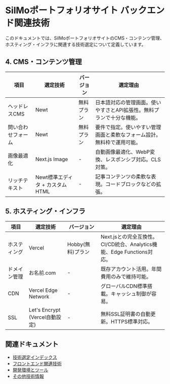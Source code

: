 # SilMoポートフォリオサイト バックエンド関連技術

このドキュメントでは、SilMoポートフォリオサイトのCMS・コンテンツ管理、ホスティング・インフラに関連する技術選定について定義しています。

## 4. CMS・コンテンツ管理

| 項目 | 選定技術 | バージョン | 選定理由 |
|-----|----------|------------|----------|
| ヘッドレスCMS | Newt | 無料プラン | 日本語対応の管理画面。使いやすさとAPI拡張性。無料プランで十分な機能。 |
| 問い合わせフォーム | Newt | 無料プラン | 要件で指定。使いやすい管理画面と柔軟なフォーム設計。無料枠で運用可能。 |
| 画像最適化 | Next.js Image | - | 自動画像最適化、WebP変換、レスポンシブ対応。CLS対策。 |
| リッチテキスト | Newt標準エディタ + カスタムHTML | - | 記事コンテンツの柔軟な表現。コードブロックなどの拡張。 |

## 5. ホスティング・インフラ

| 項目 | 選定技術 | バージョン | 選定理由 |
|-----|----------|------------|----------|
| ホスティング | Vercel | Hobby(無料)プラン | Next.jsとの完全互換性。CI/CD統合、Analytics機能、Edge Functions対応。 |
| ドメイン管理 | お名前.com | - | 既存アカウント活用。年間費用のみで維持可能。 |
| CDN | Vercel Edge Network | - | グローバルCDN標準搭載。キャッシュ制御が容易。 |
| SSL | Let's Encrypt (Vercel自動設定) | - | 無料SSL証明書の自動更新。HTTPS標準対応。 |

## 関連ドキュメント

- [技術選定インデックス](./index.md)
- [フロントエンド関連技術](./フロントエンド関連技術.md)
- [開発環境とツール](./開発環境とツール.md)
- [その他技術情報](./その他技術情報.md) 